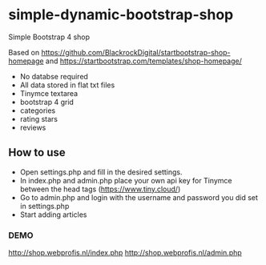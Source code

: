 # simple-dynamic-bootstrap-shop
Simple Bootstrap 4 shop

Based on https://github.com/BlackrockDigital/startbootstrap-shop-homepage and 
         https://startbootstrap.com/templates/shop-homepage/

* No databse required
* All data stored in flat txt files
* Tinymce textarea
* bootstrap 4 grid
* categories
* rating stars
* reviews

## How to use
- Open settings.php and fill in the desired settings.
- In index.php and admin.php place your own api key for Tinymce between the head tags (https://www.tiny.cloud/)
- Go to admin.php and login with the username and password you did set in settings.php
- Start adding articles

### DEMO
http://shop.webprofis.nl/index.php
http://shop.webprofis.nl/admin.php 





